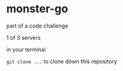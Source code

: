 # monster-go

part of a code challenge

1 of 3 servers


in your terminal

```git clone ...```
to clone down this repository
